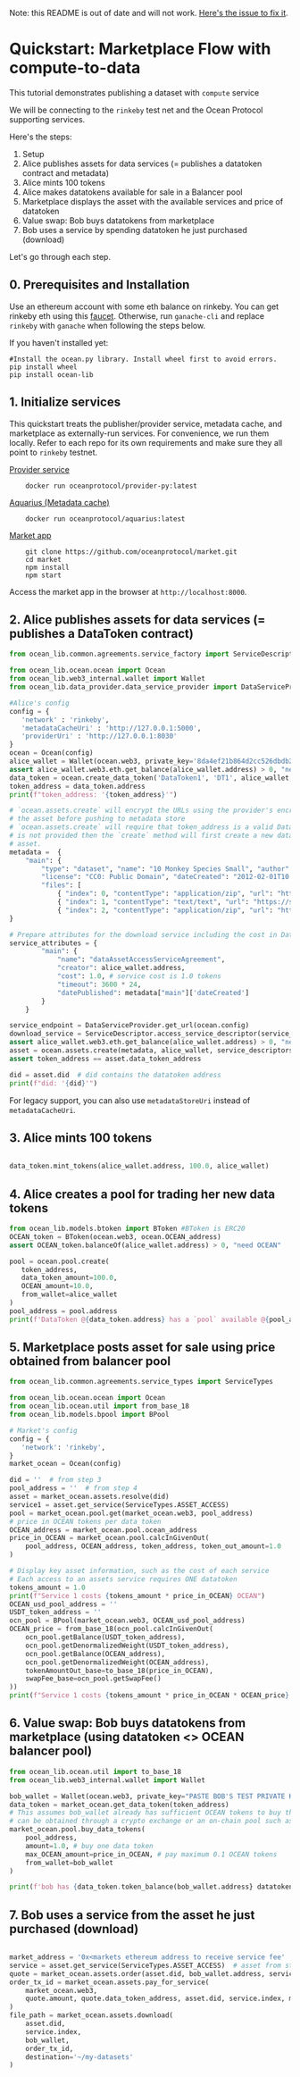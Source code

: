 <!--
Copyright 2021 Ocean Protocol Foundation
SPDX-License-Identifier: Apache-2.0
-->

Note: this README is out of date and will not work. [Here's the issue to fix it](https://github.com/oceanprotocol/ocean.py/issues/279).

# Quickstart: Marketplace Flow with compute-to-data

This tutorial demonstrates publishing a dataset with `compute` service

We will be connecting to the `rinkeby` test net and the Ocean Protocol
supporting services.

Here's the steps:

1.  Setup
2.  Alice publishes assets for data services (= publishes a datatoken contract and metadata)
3.  Alice mints 100 tokens
4.  Alice makes datatokens available for sale in a Balancer pool
5.  Marketplace displays the asset with the available services and price of datatoken
6.  Value swap: Bob buys datatokens from marketplace
7.  Bob uses a service by spending datatoken he just purchased (download)

Let's go through each step.

## 0. Prerequisites and Installation

Use an ethereum account with some eth balance on rinkeby. You can get rinkeby eth using
this [faucet](https://www.rinkeby.io/#faucet). Otherwise, run `ganache-cli` and replace
`rinkeby` with `ganache` when following the steps below.

If you haven't installed yet:

```console
#Install the ocean.py library. Install wheel first to avoid errors.
pip install wheel
pip install ocean-lib
```

## 1. Initialize services

This quickstart treats the publisher/provider service, metadata cache, and marketplace as
externally-run services. For convenience, we run them locally. Refer to each repo for
its own requirements and make sure they all point to `rinkeby` testnet.

[Provider service](https://github.com/oceanprotocol/provider-py)

```console
    docker run oceanprotocol/provider-py:latest
```

[Aquarius (Metadata cache)](https://github.com/oceanprotocol/aquarius)

```console
    docker run oceanprotocol/aquarius:latest
```

[Market app](https://github.com/oceanprotocol/market)

```console
    git clone https://github.com/oceanprotocol/market.git
    cd market
    npm install
    npm start
```

Access the market app in the browser at `http://localhost:8000`.

## 2. Alice publishes assets for data services (= publishes a DataToken contract)

```python
from ocean_lib.common.agreements.service_factory import ServiceDescriptor

from ocean_lib.ocean.ocean import Ocean
from ocean_lib.web3_internal.wallet import Wallet
from ocean_lib.data_provider.data_service_provider import DataServiceProvider

#Alice's config
config = {
   'network' : 'rinkeby',
   'metadataCacheUri' : 'http://127.0.0.1:5000',
   'providerUri' : 'http://127.0.0.1:8030'
}
ocean = Ocean(config)
alice_wallet = Wallet(ocean.web3, private_key='8da4ef21b864d2cc526dbdb2a120bd2874c36c9d0a1fb7f8c63d7f7a8b41de8f')
assert alice_wallet.web3.eth.get_balance(alice_wallet.address) > 0, "need ETH"
data_token = ocean.create_data_token('DataToken1', 'DT1', alice_wallet, blob=ocean.config.metadata_cache_uri)
token_address = data_token.address
print(f"token_address: '{token_address}'")

# `ocean.assets.create` will encrypt the URLs using the provider's encrypt service endpoint and update
# the asset before pushing to metadata store
# `ocean.assets.create` will require that token_address is a valid DataToken contract address, unless token_address
# is not provided then the `create` method will first create a new data token and use it in the new
# asset.
metadata =  {
    "main": {
        "type": "dataset", "name": "10 Monkey Species Small", "author": "Mario",
        "license": "CC0: Public Domain", "dateCreated": "2012-02-01T10:55:11Z",
        "files": [
            { "index": 0, "contentType": "application/zip", "url": "https://s3.amazonaws.com/datacommons-seeding-us-east/10_Monkey_Species_Small/assets/training.zip"},
            { "index": 1, "contentType": "text/text", "url": "https://s3.amazonaws.com/datacommons-seeding-us-east/10_Monkey_Species_Small/assets/monkey_labels.txt"},
            { "index": 2, "contentType": "application/zip", "url": "https://s3.amazonaws.com/datacommons-seeding-us-east/10_Monkey_Species_Small/assets/validation.zip"}]}
}

# Prepare attributes for the download service including the cost in DataTokens
service_attributes = {
        "main": {
            "name": "dataAssetAccessServiceAgreement",
            "creator": alice_wallet.address,
            "cost": 1.0, # service cost is 1.0 tokens
            "timeout": 3600 * 24,
            "datePublished": metadata["main"]['dateCreated']
        }
    }

service_endpoint = DataServiceProvider.get_url(ocean.config)
download_service = ServiceDescriptor.access_service_descriptor(service_attributes, service_endpoint)
assert alice_wallet.web3.eth.get_balance(alice_wallet.address) > 0, "need ETH"
asset = ocean.assets.create(metadata, alice_wallet, service_descriptors=[download_service], data_token_address=token_address)
assert token_address == asset.data_token_address

did = asset.did  # did contains the datatoken address
print(f"did: '{did}'")
```
For legacy support, you can also use `metadataStoreUri` instead of `metadataCacheUri`.

## 3. Alice mints 100 tokens

```python

data_token.mint_tokens(alice_wallet.address, 100.0, alice_wallet)
```

## 4. Alice creates a pool for trading her new data tokens

```python
from ocean_lib.models.btoken import BToken #BToken is ERC20
OCEAN_token = BToken(ocean.web3, ocean.OCEAN_address)
assert OCEAN_token.balanceOf(alice_wallet.address) > 0, "need OCEAN"

pool = ocean.pool.create(
   token_address,
   data_token_amount=100.0,
   OCEAN_amount=10.0,
   from_wallet=alice_wallet
)
pool_address = pool.address
print(f'DataToken @{data_token.address} has a `pool` available @{pool_address}')
```

## 5. Marketplace posts asset for sale using price obtained from balancer pool

```python
from ocean_lib.common.agreements.service_types import ServiceTypes

from ocean_lib.ocean.ocean import Ocean
from ocean_lib.ocean.util import from_base_18
from ocean_lib.models.bpool import BPool

# Market's config
config = {
   'network': 'rinkeby',
}
market_ocean = Ocean(config)

did = ''  # from step 3
pool_address = ''  # from step 4
asset = market_ocean.assets.resolve(did)
service1 = asset.get_service(ServiceTypes.ASSET_ACCESS)
pool = market_ocean.pool.get(market_ocean.web3, pool_address)
# price in OCEAN tokens per data token
OCEAN_address = market_ocean.pool.ocean_address
price_in_OCEAN = market_ocean.pool.calcInGivenOut(
    pool_address, OCEAN_address, token_address, token_out_amount=1.0
)

# Display key asset information, such as the cost of each service
# Each access to an assets service requires ONE datatoken
tokens_amount = 1.0
print(f"Service 1 costs {tokens_amount * price_in_OCEAN} OCEAN")
OCEAN_usd_pool_address = ''
USDT_token_address = ''
ocn_pool = BPool(market_ocean.web3, OCEAN_usd_pool_address)
OCEAN_price = from_base_18(ocn_pool.calcInGivenOut(
    ocn_pool.getBalance(USDT_token_address),
    ocn_pool.getDenormalizedWeight(USDT_token_address),
    ocn_pool.getBalance(OCEAN_address),
    ocn_pool.getDenormalizedWeight(OCEAN_address),
    tokenAmountOut_base=to_base_18(price_in_OCEAN),
    swapFee_base=ocn_pool.getSwapFee()
))
print(f"Service 1 costs {tokens_amount * price_in_OCEAN * OCEAN_price} USD")
```

## 6. Value swap: Bob buys datatokens from marketplace (using datatoken <> OCEAN balancer pool)

```python
from ocean_lib.ocean.util import to_base_18
from ocean_lib.web3_internal.wallet import Wallet

bob_wallet = Wallet(ocean.web3, private_key="PASTE BOB'S TEST PRIVATE KEY HERE")
data_token = market_ocean.get_data_token(token_address)
# This assumes bob_wallet already has sufficient OCEAN tokens to buy the data token. OCEAN tokens
# can be obtained through a crypto exchange or an on-chain pool such as balancer or uniswap
market_ocean.pool.buy_data_tokens(
    pool_address,
    amount=1.0, # buy one data token
    max_OCEAN_amount=price_in_OCEAN, # pay maximum 0.1 OCEAN tokens
    from_wallet=bob_wallet
)

print(f'bob has {data_token.token_balance(bob_wallet.address} datatokens.')
```

## 7. Bob uses a service from the asset he just purchased (download)

```python

market_address = '0x<markets ethereum address to receive service fee'
service = asset.get_service(ServiceTypes.ASSET_ACCESS)  # asset from step 5
quote = market_ocean.assets.order(asset.did, bob_wallet.address, service_index=service.index)
order_tx_id = market_ocean.assets.pay_for_service(
    market_ocean.web3,
    quote.amount, quote.data_token_address, asset.did, service.index, market_address, bob_wallet
)
file_path = market_ocean.assets.download(
    asset.did,
    service.index,
    bob_wallet,
    order_tx_id,
    destination='~/my-datasets'
)
```
